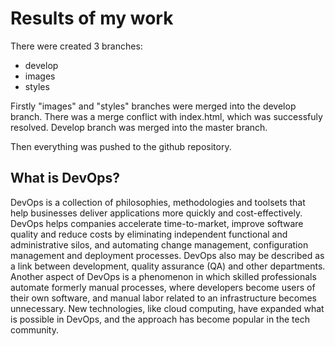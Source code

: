 # Results of my work

There were created 3 branches:
- develop 
- images 
- styles

Firstly "images" and "styles" branches were merged into the develop branch. There was a merge conflict with index.html, which was successfuly resolved. 
Develop branch was merged into the master branch.

Then everything was pushed to the github repository.

## What is DevOps?
DevOps is a collection of philosophies, methodologies and toolsets that help businesses deliver applications more quickly and cost-effectively.
DevOps helps companies accelerate time-to-market, improve software quality and reduce costs by eliminating independent functional and administrative silos,
and automating change management, configuration management and deployment processes.
DevOps also may be described as a link between development, quality assurance (QA) and other departments.
Another aspect of DevOps is a phenomenon in which skilled professionals automate formerly manual processes, where developers become users of their own software,
and manual labor related to an infrastructure becomes unnecessary. 
New technologies, like cloud computing, have expanded what is possible in DevOps, and the approach has become popular in the tech community.
